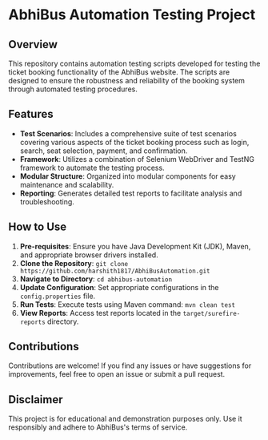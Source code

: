 # AbhiBus Automation Testing Project

## Overview
This repository contains automation testing scripts developed for testing the ticket booking functionality of the AbhiBus website. The scripts are designed to ensure the robustness and reliability of the booking system through automated testing procedures.

## Features
- **Test Scenarios**: Includes a comprehensive suite of test scenarios covering various aspects of the ticket booking process such as login, search, seat selection, payment, and confirmation.
- **Framework**: Utilizes a combination of Selenium WebDriver and TestNG framework to automate the testing process.
- **Modular Structure**: Organized into modular components for easy maintenance and scalability.
- **Reporting**: Generates detailed test reports to facilitate analysis and troubleshooting.

## How to Use
1. **Pre-requisites**: Ensure you have Java Development Kit (JDK), Maven, and appropriate browser drivers installed.
2. **Clone the Repository**: `git clone https://github.com/harshith1817/AbhiBusAutomation.git`
3. **Navigate to Directory**: `cd abhibus-automation`
4. **Update Configuration**: Set appropriate configurations in the `config.properties` file.
5. **Run Tests**: Execute tests using Maven command: `mvn clean test`
6. **View Reports**: Access test reports located in the `target/surefire-reports` directory.

## Contributions
Contributions are welcome! If you find any issues or have suggestions for improvements, feel free to open an issue or submit a pull request.

## Disclaimer
This project is for educational and demonstration purposes only. Use it responsibly and adhere to AbhiBus's terms of service.
